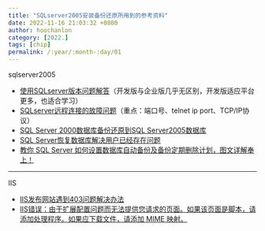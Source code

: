 ```yaml
---
title: "SQLserver2005安装备份还原所用到的参考资料"
date: 2022-11-16 21:03:32 +0800
author: hoochanlon
category: [2022.]
tags: [chip]
permalink: /:year/:month-:day/01
---
```


sqlserver2005

* [使用SQLserver版本问题解答](https://www.cnblogs.com/xccjmpc/p/6023676.html)（开发版与企业版几乎无区别，开发版适应平台更多，也适合学习）
* [SQLserver远程连接的故障问题](https://www.win10com.com/softxiazai/16652.html)（重点：端口号、telnet ip port、TCP/IP协议）
* [SQL Server 2000数据库备份还原到SQL Server2005数据库](https://blog.csdn.net/zhizhuo_33/article/details/20865941)
* [SQL Server恢复数据库解决用户已经存在问题](https://blog.csdn.net/cashcat2004/article/details/52028815)
* [教你 SQL Server 如何设置数据库自动备份及备份定期删除计划，图文详解奉上！](https://www.modb.pro/db/169963)

<!-- more -->

---

IIS

* [IIS发布网站遇到403问题解决办法](https://www.jianshu.com/p/6c137850bd9a)
* [IIS错误：由于扩展配置问题而无法提供您请求的页面。如果该页面是脚本，请添加处理程序。如果应下载文件，请添加 MIME 映射。](https://blog.csdn.net/qq_47160806/article/details/121942285)
